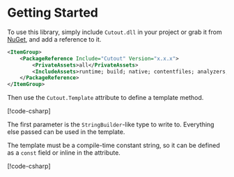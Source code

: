 # Getting Started

To use this library, simply include `Cutout.dll` in your project or grab
it from [NuGet](https://www.nuget.org/packages/Cutout/), and add a reference to it.

```xml
<ItemGroup>
    <PackageReference Include="Cutout" Version="x.x.x">
        <PrivateAssets>all</PrivateAssets>
        <IncludeAssets>runtime; build; native; contentfiles; analyzers; buildtransitive</IncludeAssets>
    </PackageReference>
</ItemGroup>
```

Then use the `Cutout.Template` attribute to define a template method.

[!code-csharp[](../../Cutout.Sample/Examples.cs#ParameterExample)]

The first parameter is the `StringBuilder`-like type to write to. Everything
else passed can be used in the template.

The template must be a compile-time constant string, so it can be defined
as a `const` field or inline in the attribute.

[!code-csharp[](../../Cutout.Sample/Examples.cs#ExampleWithConditionAndConstTemplate)]
